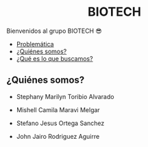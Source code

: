 <h1 align="center">BIOTECH</h1>

Bienvenidos al grupo BIOTECH 😎

- [Problemática](#Problemática)
- [¿Quiénes somos?](#Quiénes-somos)
- [¿Qué es lo que buscamos?](#Que-es-lo-que-buscamos)

## ¿Quiénes somos?
- Stephany Marilyn Toribio Alvarado 
![]()

- Mishell Camila Maravi Melgar
![]()
  
- Stefano Jesus Ortega Sanchez
![]()
  
- John Jairo Rodriguez Aguirre
![]()